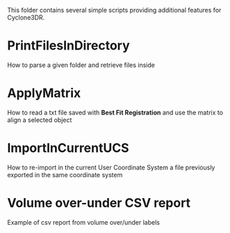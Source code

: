 This folder contains several simple scripts providing additional features for Cyclone3DR.

# PrintFilesInDirectory
How to parse a given folder and retrieve files inside

# ApplyMatrix
How to read a txt file saved with **Best Fit Registration** and use the matrix to align a selected object

# ImportInCurrentUCS
How to re-import in the current User Coordinate System a file previously exported in the same coordinate system

# Volume over-under CSV report
Example of csv report from volume over/under labels 